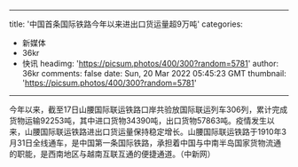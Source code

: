 
---
title: '中国首条国际铁路今年以来进出口货运量超9万吨'
categories: 
 - 新媒体
 - 36kr
 - 快讯
headimg: 'https://picsum.photos/400/300?random=5781'
author: 36kr
comments: false
date: Sun, 20 Mar 2022 05:45:23 GMT
thumbnail: 'https://picsum.photos/400/300?random=5781'
---

<div>   
今年以来，截至17日山腰国际联运铁路口岸共验放国际联运列车306列，累计完成货物运输92253吨，其中进口货物34390吨，出口货物57863吨。疫情发生以来，山腰国际联运铁路进出口货运量保持稳定增长。山腰国际联运铁路于1910年3月31日全线通车，是中国第一条国际铁路，承担着中国与中南半岛国家货物流通的职能，是西南地区与越南互联互通的便捷通道。（中新网）  
</div>
            